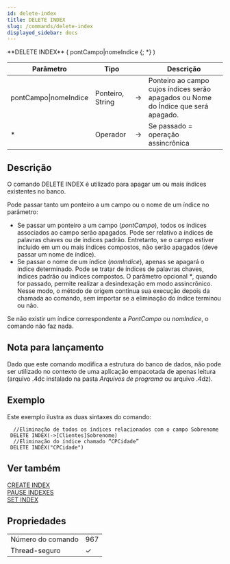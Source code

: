 ```yaml
---
id: delete-index
title: DELETE INDEX
slug: /commands/delete-index
displayed_sidebar: docs
---
```


<!--REF #_command_.DELETE INDEX.Syntax-->**DELETE INDEX** ( pontCampo|nomeIndice {; *} )<!-- END REF-->
<!--REF #_command_.DELETE INDEX.Params-->
| Parâmetro | Tipo |  | Descrição |
| --- | --- | --- | --- |
| pontCampo&#124;nomeIndice | Ponteiro, String | &#8594;  | Ponteiro ao campo cujos índices serão apagados ou Nome do Índice que será apagado. |
| * | Operador | &#8594;  | Se passado = operação assincrônica |

<!-- END REF-->

## Descrição 

<!--REF #_command_.DELETE INDEX.Summary-->O comando DELETE INDEX é utilizado para apagar um ou mais índices existentes no banco.<!-- END REF-->  
Pode passar tanto um ponteiro a um campo ou o nome de um índice no parâmetro:

* Se passar um ponteiro a um campo (*pontCampo*), todos os índices associados ao campo serão apagados. Pode ser relativo a índices de palavras chaves ou de índices padrão. Entretanto, se o campo estiver incluido em um ou mais índices compostos, não serão apagados (deve passar um nome de índice).
* Se passar o nome de um índice (*nomIndice*), apenas se apagará o índice determinado. Pode se tratar de índices de palavras chaves, índices padrão ou índices compostos.
O parâmetro opcional *\**, quando for passado, permite realizar a desindexação em modo assincrônico. Nesse modo, o método de origem continua sua execução depois da chamada ao comando, sem importar se a eliminação do índice terminou ou não.  
  
Se não existir um índice correspondente a *PontCampo* ou *nomIndice*, o comando não faz nada.  

## Nota para lançamento 

Dado que este comando modifica a estrutura do banco de dados, não pode ser utilizado no contexto de uma aplicação empacotada de apenas leitura (arquivo .4dc instalado na pasta *Arquivos de programa* ou arquivo .4dz).

## Exemplo 

Este exemplo ilustra as duas sintaxes do comando: 

```4d
  //Eliminação de todos os índices relacionados com o campo Sobrenome
 DELETE INDEX(->[Clientes]Sobrenome)
  //Eliminação do índice chamado “CPCidade”
 DELETE INDEX("CPCidade")
```

## Ver também 

[CREATE INDEX](create-index.md)  
[PAUSE INDEXES](pause-indexes.md)  
[SET INDEX](set-index.md)  

## Propriedades

|  |  |
| --- | --- |
| Número do comando | 967 |
| Thread-seguro | &check; |


